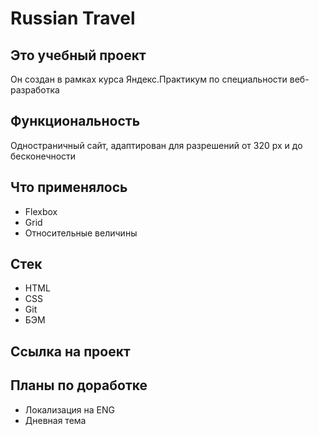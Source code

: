 # Russian Travel

## Это учебный проект
Он создан в рамках курса Яндекс.Практикум по специальности веб-разработка

## Функциональность
Одностраничный сайт, адаптирован для разрешений от 320 px и до бесконечности

## Что применялось
* Flexbox
* Grid
* Относительные величины

## Стек
* HTML
* CSS
* Git
* БЭМ

## Ссылка на проект


## Планы по доработке
* Локализация на ENG
* Дневная тема
